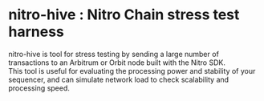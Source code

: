 # nitro-hive : Nitro Chain stress test harness
nitro-hive is tool for stress testing by sending a large number of transactions to an Arbitrum or Orbit node built with the Nitro SDK.
</br>
This tool is useful for evaluating the processing power and stability of your sequencer, and can simulate network load to check scalability and processing speed.